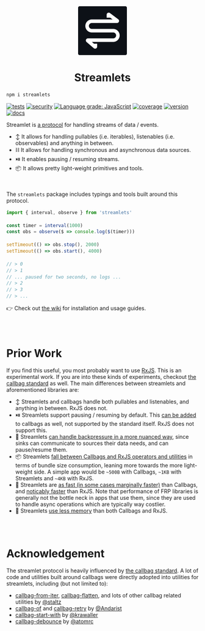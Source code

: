 <div align="center">

<img src="./misc/logo-cutout.svg" width="128px"/>
  
# Streamlets

</div>
  
```bash
npm i streamlets
```

[![tests](https://img.shields.io/github/workflow/status/loreanvictor/streamlet/Test%20and%20Report%20Coverage?label=tests&logo=mocha&logoColor=green)](https://github.com/loreanvictor/streamlet/actions?query=workflow%3A%22Test+and+Report+Coverage%22)
[![security](https://img.shields.io/github/workflow/status/loreanvictor/streamlet/CodeQL?label=security)](https://github.com/loreanvictor/streamlet/actions?query=workflow%3A%22CodeQL%22)
[![Language grade: JavaScript](https://img.shields.io/lgtm/grade/javascript/g/loreanvictor/streamlet.svg?logo=lgtm&logoWidth=18)](https://lgtm.com/projects/g/loreanvictor/streamlet/context:javascript)
[![coverage](https://app.codacy.com/project/badge/Coverage/95822ae988d14ef3957704b31372d24e)](https://www.codacy.com/gh/loreanvictor/streamlet/dashboard?utm_source=github.com&utm_medium=referral&utm_content=loreanvictor/streamlet&utm_campaign=Badge_Coverage)
[![version](https://img.shields.io/npm/v/streamlets?logo=npm)](https://www.npmjs.com/package/streamlets)
[![docs](https://img.shields.io/badge/%20-docs-blue?logo=read%20the%20docs&logoColor=white)](https://github.com/loreanvictor/streamlet/wiki)
<!--
[![coverage](https://img.shields.io/codecov/c/github/loreanvictor/streamlet?logo=codecov)](https://codecov.io/gh/loreanvictor/streamlet)
-->

Streamlet is [a protocol](https://github.com/loreanvictor/streamlet/blob/main/docs/protocol.md) for handling streams of data / events.

- ↕️ It allows for handling pullables (i.e. iterables), listenables (i.e. observables) and anything in between.
- ⛓️ It allows for handling synchronous and asynchronous data sources.
- ⏯️ It enables pausing / resuming streams.
- 📦 It allows pretty light-weight primitives and tools.

<br>

The `streamlets` package includes typings and tools built around this protocol.

```js
import { interval, observe } from 'streamlets'

const timer = interval(1000)
const obs = observe($ => console.log($(timer)))

setTimeout(() => obs.stop(), 2000)
setTimeout(() => obs.start(), 4000)

// > 0
// > 1
// ... paused for two seconds, no logs ...
// > 2
// > 3
// > ...
```

👉 Check out [the wiki](https://github.com/loreanvictor/streamlet/wiki) for installation and usage guides.

<br><br>

# Prior Work

If you find this useful, you most probably want to use [RxJS](https://rxjs.dev/). This is an experimental work.
If you are into these kinds of experiments, checkout [the callbag standard](https://github.com/callbag/callbag) as well.
The main differences between streamlets and aforementioned libraries are:

- ↕️ Streamlets and callbags handle both pullables and listenables, and anything in between. RxJS does not.
- ⏯️ Streamlets support pausing / resuming by default. This [can be added](https://github.com/erikras/callbag-pausable) to callbags as well, not supported by the standard itself. RxJS does not support this.
- 🚧 Streamlets [can handle backpressure in a more nuanced way](https://github.com/loreanvictor/streamlet/wiki/handling-backpressure), since sinks can communicate to sources their data needs, and can pause/resume them.
- 📦 Streamlets [fall between Callbags and RxJS operators and utilities](https://github.com/loreanvictor/streamlet/blob/main/docs/bundle.md) in terms of bundle size consumption, leaning more towards the more light-weight side. A simple app would be `~500B` with Callbags, `~1KB` with Streamlets and `~4KB` with RxJS.
- 🚀 Streamlets are [as fast (in some cases marginally faster)](https://github.com/loreanvictor/streamlet/blob/main/docs/performance.md) than Callbags, and [noticably faster](https://github.com/loreanvictor/streamlet/blob/main/docs/performance.md) than RxJS. Note that performance of FRP libraries is generally not
the bottle neck in apps that use them, since they are used to handle async operations which are typically way costlier.
- 🧠 Streamlets [use less memory](https://github.com/loreanvictor/streamlet/blob/main/docs/memory.md) than both Callbags and RxJS.

<br><br>

# Acknowledgement

The streamlet protocol is heavily influenced by [the callbag standard](https://github.com/callbag/callbag). A lot of code and utilities built around callbags were directly adopted into utilities for streamlets, including (but not limited to):
- [callbag-from-iter](https://github.com/staltz/callbag-from-iter), [callbag-flatten](https://github.com/staltz/callbag-flatten), and lots of other callbag related utilities by [@staltz](https://github.com/staltz)
- [callbag-of](https://github.com/Andarist/callbag-of) and [callbag-retry](https://github.com/Andarist/callbag-retry) by [@Andarist](https://github.com/Andarist)
- [callbag-start-with](https://github.com/krawaller/callbag-start-with) by [@krawaller](https://github.com/krawaller)
- [callbag-debounce](https://github.com/atomrc/callbag-debounce) by [@atomrc](https://github.com/atomrc)
